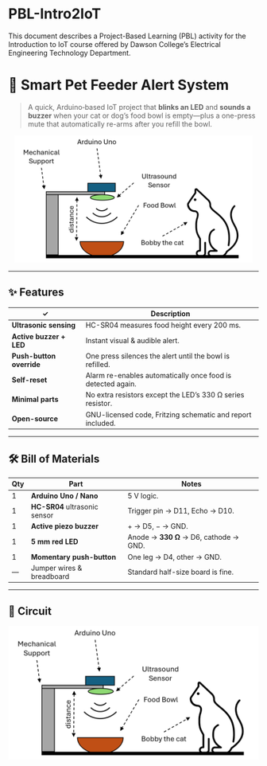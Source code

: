 # PBL-Intro2IoT
This document describes a Project-Based Learning (PBL) activity for the Introduction to IoT course offered by Dawson College’s Electrical Engineering Technology Department.

# 🐾 Smart Pet Feeder Alert System

> A quick, Arduino‐based IoT project that **blinks an LED** and **sounds a buzzer** when your cat or dog’s food bowl is empty—plus a one-press mute that automatically re-arms after you refill the bowl.

<p align="center">
  <img src="docs/PBL_Example_Project_Diagram.png" width="480" alt="Smart Pet Feeder prototype on breadboard">
</p>

---

## ✨ Features
| ✓ | Description |
|---|-------------|
| **Ultrasonic sensing** | HC-SR04 measures food height every 200 ms. |
| **Active buzzer + LED** | Instant visual & audible alert. |
| **Push-button override** | One press silences the alert until the bowl is refilled. |
| **Self-reset** | Alarm re-enables automatically once food is detected again. |
| **Minimal parts** | No extra resistors except the LED’s 330 Ω series resistor. |
| **Open-source** | GNU-licensed code, Fritzing schematic and report included. |

---

## 🛠 Bill of Materials

| Qty | Part | Notes |
|-----|------|-------|
| 1 | **Arduino Uno / Nano** | 5 V logic. |
| 1 | **HC-SR04** ultrasonic sensor | Trigger pin → D11, Echo → D10. |
| 1 | **Active piezo buzzer** | + → D5, − → GND. |
| 1 | **5 mm red LED** | Anode → **330 Ω** → D6, cathode → GND. |
| 1 | **Momentary push-button** | One leg → D4, other → GND. |
| — | Jumper wires & breadboard | Standard half-size board is fine. |

---

## 🔌 Circuit

<p align="center">
  <img src="docs/PBL_Example_Project_Diagram.png" width="600" alt="Fritzing schematic">
</p>


